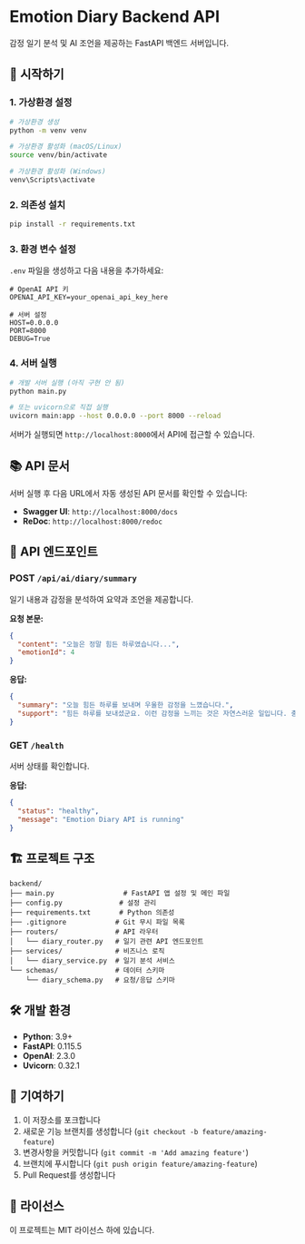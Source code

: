 # Emotion Diary Backend API

감정 일기 분석 및 AI 조언을 제공하는 FastAPI 백엔드 서버입니다.

## 🚀 시작하기

### 1. 가상환경 설정

```bash
# 가상환경 생성
python -m venv venv

# 가상환경 활성화 (macOS/Linux)
source venv/bin/activate

# 가상환경 활성화 (Windows)
venv\Scripts\activate
```

### 2. 의존성 설치

```bash
pip install -r requirements.txt
```

### 3. 환경 변수 설정

`.env` 파일을 생성하고 다음 내용을 추가하세요:

```env
# OpenAI API 키
OPENAI_API_KEY=your_openai_api_key_here

# 서버 설정
HOST=0.0.0.0
PORT=8000
DEBUG=True
```

### 4. 서버 실행

```bash
# 개발 서버 실행 (아직 구현 안 됨)
python main.py

# 또는 uvicorn으로 직접 실행
uvicorn main:app --host 0.0.0.0 --port 8000 --reload
```

서버가 실행되면 `http://localhost:8000`에서 API에 접근할 수 있습니다.

## 📚 API 문서

서버 실행 후 다음 URL에서 자동 생성된 API 문서를 확인할 수 있습니다:

- **Swagger UI**: `http://localhost:8000/docs`
- **ReDoc**: `http://localhost:8000/redoc`

## 🔧 API 엔드포인트

### POST `/api/ai/diary/summary`

일기 내용과 감정을 분석하여 요약과 조언을 제공합니다.

**요청 본문:**

```json
{
  "content": "오늘은 정말 힘든 하루였습니다...",
  "emotionId": 4
}
```

**응답:**

```json
{
  "summary": "오늘 힘든 하루를 보내며 우울한 감정을 느꼈습니다.",
  "support": "힘든 하루를 보내셨군요. 이런 감정을 느끼는 것은 자연스러운 일입니다. 충분한 휴식을 취하고, 좋아하는 음악을 들어보시는 것은 어떨까요?"
}
```

### GET `/health`

서버 상태를 확인합니다.

**응답:**

```json
{
  "status": "healthy",
  "message": "Emotion Diary API is running"
}
```

## 🏗️ 프로젝트 구조

```
backend/
├── main.py                 # FastAPI 앱 설정 및 메인 파일
├── config.py              # 설정 관리
├── requirements.txt       # Python 의존성
├── .gitignore            # Git 무시 파일 목록
├── routers/              # API 라우터
│   └── diary_router.py   # 일기 관련 API 엔드포인트
├── services/             # 비즈니스 로직
│   └── diary_service.py  # 일기 분석 서비스
└── schemas/              # 데이터 스키마
    └── diary_schema.py   # 요청/응답 스키마
```

## 🛠️ 개발 환경

- **Python**: 3.9+
- **FastAPI**: 0.115.5
- **OpenAI**: 2.3.0
- **Uvicorn**: 0.32.1

## 🤝 기여하기

1. 이 저장소를 포크합니다
2. 새로운 기능 브랜치를 생성합니다 (`git checkout -b feature/amazing-feature`)
3. 변경사항을 커밋합니다 (`git commit -m 'Add amazing feature'`)
4. 브랜치에 푸시합니다 (`git push origin feature/amazing-feature`)
5. Pull Request를 생성합니다

## 📄 라이선스

이 프로젝트는 MIT 라이선스 하에 있습니다.
